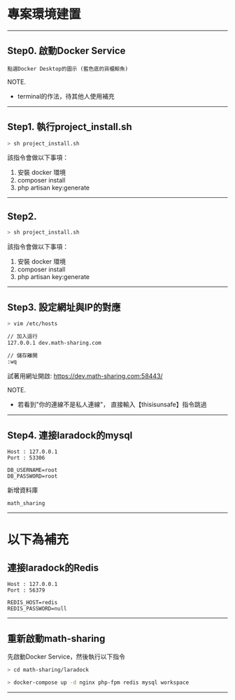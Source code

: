 # 專案環境建置

---
## Step0. 啟動Docker Service 

```
點選Docker Desktop的圖示 (藍色底的貨櫃鯨魚)
```

NOTE. 
- terminal的作法，待其他人使用補充

---
## Step1. 執行project_install.sh

```zsh
> sh project_install.sh
```

該指令會做以下事項：
1. 安裝 docker 環境
2. composer install
3. php artisan key:generate

---
## Step2. 

```zsh
> sh project_install.sh
```

該指令會做以下事項：
1. 安裝 docker 環境
2. composer install
3. php artisan key:generate

---
## Step3. 設定網址與IP的對應

```zsh
> vim /etc/hosts

// 加入這行
127.0.0.1 dev.math-sharing.com

// 儲存離開
:wq
```

試著用網址開啟: https://dev.math-sharing.com:58443/

NOTE.
- 若看到"你的連線不是私人連線"， 直接輸入【thisisunsafe】指令跳過


---
## Step4. 連接laradock的mysql 

```
Host : 127.0.0.1
Port : 53306

DB_USERNAME=root
DB_PASSWORD=root
```

新增資料庫

```
math_sharing
```

---
# 以下為補充

## 連接laradock的Redis

```
Host : 127.0.0.1
Port : 56379

REDIS_HOST=redis
REDIS_PASSWORD=null
```

--- 
## 重新啟動math-sharing

先啟動Docker Service，然後執行以下指令

```zsh
> cd math-sharing/laradock

> docker-compose up -d nginx php-fpm redis mysql workspace
```

--- 


